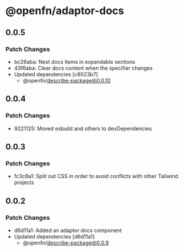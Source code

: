 # @openfn/adaptor-docs

## 0.0.5

### Patch Changes

- bc26aba: Nest docs items in expandable sections
- 43f6aba: Clear docs content when the specifier changes
- Updated dependencies [c8023b7]
  - @openfn/describe-package@0.0.10

## 0.0.4

### Patch Changes

- 9221125: Moved esbuild and others to devDependencies

## 0.0.3

### Patch Changes

- fc3c8a1: Split out CSS in order to avoid conflicts with other Tailwind projects

## 0.0.2

### Patch Changes

- d6d11a1: Added an adaptor docs component
- Updated dependencies [d6d11a1]
  - @openfn/describe-package@0.0.9
